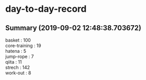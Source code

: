# day-to-day-record  
## Summary  (2019-09-02 12:48:38.703672)  
basket : 100  
core-training : 19  
hatena : 5  
jump-rope : 7  
qiita : 11  
strech : 142  
work-out : 8  

